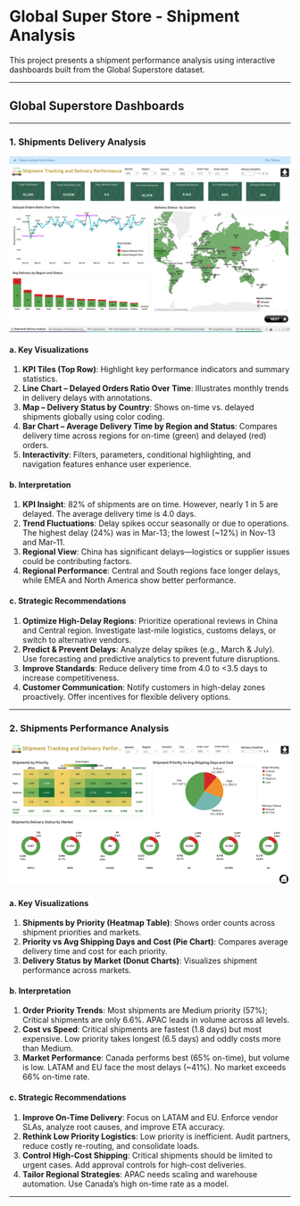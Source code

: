 # Global Super Store - Shipment Analysis

This project presents a shipment performance analysis using interactive dashboards built from the Global Superstore dataset.

---

## Global Superstore Dashboards

---

### 1. Shipments Delivery Analysis

![Shipments Delivery Analysis](Images/ShipmentsDeliveryAnalysis.png)

#### a. Key Visualizations

1. **KPI Tiles (Top Row)**: Highlight key performance indicators and summary statistics.  
2. **Line Chart – Delayed Orders Ratio Over Time**: Illustrates monthly trends in delivery delays with annotations.  
3. **Map – Delivery Status by Country**: Shows on-time vs. delayed shipments globally using color coding.  
4. **Bar Chart – Average Delivery Time by Region and Status**: Compares delivery time across regions for on-time (green) and delayed (red) orders.  
5. **Interactivity**: Filters, parameters, conditional highlighting, and navigation features enhance user experience.

#### b. Interpretation

1. **KPI Insight**: 82% of shipments are on time. However, nearly 1 in 5 are delayed. The average delivery time is 4.0 days.  
2. **Trend Fluctuations**: Delay spikes occur seasonally or due to operations. The highest delay (24%) was in Mar-13; the lowest (~12%) in Nov-13 and Mar-11.  
3. **Regional View**: China has significant delays—logistics or supplier issues could be contributing factors.  
4. **Regional Performance**: Central and South regions face longer delays, while EMEA and North America show better performance.

#### c. Strategic Recommendations

1. **Optimize High-Delay Regions**: Prioritize operational reviews in China and Central region. Investigate last-mile logistics, customs delays, or switch to alternative vendors.  
2. **Predict & Prevent Delays**: Analyze delay spikes (e.g., March & July). Use forecasting and predictive analytics to prevent future disruptions.  
3. **Improve Standards**: Reduce delivery time from 4.0 to <3.5 days to increase competitiveness.  
4. **Customer Communication**: Notify customers in high-delay zones proactively. Offer incentives for flexible delivery options.

---

### 2. Shipments Performance Analysis

![Shipments Performance Analysis](Images/ShipmentsPerformanceAnalysis.png)

#### a. Key Visualizations

1. **Shipments by Priority (Heatmap Table)**: Shows order counts across shipment priorities and markets.  
2. **Priority vs Avg Shipping Days and Cost (Pie Chart)**: Compares average delivery time and cost for each priority.  
3. **Delivery Status by Market (Donut Charts)**: Visualizes shipment performance across markets.

#### b. Interpretation

1. **Order Priority Trends**: Most shipments are Medium priority (57%); Critical shipments are only 6.6%. APAC leads in volume across all levels.  
2. **Cost vs Speed**: Critical shipments are fastest (1.8 days) but most expensive. Low priority takes longest (6.5 days) and oddly costs more than Medium.  
3. **Market Performance**: Canada performs best (65% on-time), but volume is low. LATAM and EU face the most delays (~41%). No market exceeds 66% on-time rate.

#### c. Strategic Recommendations

1. **Improve On-Time Delivery**: Focus on LATAM and EU. Enforce vendor SLAs, analyze root causes, and improve ETA accuracy.  
2. **Rethink Low Priority Logistics**: Low priority is inefficient. Audit partners, reduce costly re-routing, and consolidate loads.  
3. **Control High-Cost Shipping**: Critical shipments should be limited to urgent cases. Add approval controls for high-cost deliveries.  
4. **Tailor Regional Strategies**: APAC needs scaling and warehouse automation. Use Canada’s high on-time rate as a model.

---
